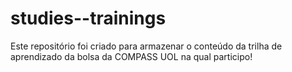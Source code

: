 # studies--trainings
Este repositório foi criado para armazenar o conteúdo da trilha de aprendizado da bolsa da COMPASS UOL na qual participo!
